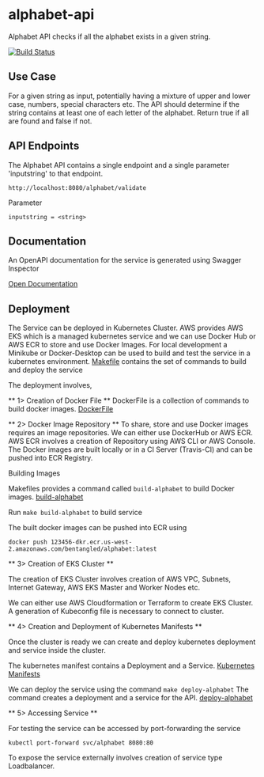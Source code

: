 # alphabet-api
Alphabet API checks if all the alphabet exists in a given string.

[![Build Status](https://travis-ci.com/b-entangled/alphabet-api.svg?branch=master)](https://travis-ci.com/b-entangled/alphabet-api)

## Use Case
For a given string as input, potentially having a mixture of upper and lower case, numbers, special characters etc. The API should determine if the string contains at least one of each letter of the alphabet. Return true if all are found and false if not.

## API Endpoints

The Alphabet API contains a single endpoint and a single parameter 'inputstring' to that endpoint.

```
http://localhost:8080/alphabet/validate
```

Parameter
```
inputstring = <string>
```

## Documentation

An OpenAPI documentation for the service is generated using Swagger Inspector

[Open Documentation](https://github.com/b-entangled/alphabet-api/blob/master/alphabet_api_docs.yaml)

## Deployment

The Service can be deployed in Kubernetes Cluster.
AWS provides AWS EKS which is a managed kubernetes service and we can use Docker Hub or AWS ECR to store and use Docker Images.
For local development a Minikube or Docker-Desktop can be used to build and test the service in a kubernetes environment.
[Makefile](https://github.com/b-entangled/alphabet-api/blob/master/Makefile) contains the set of commands to build and deploy the service

The deployment involves,

** 1> Creation of Docker File **
DockerFile is a collection of commands to build docker images.
[DockerFile](https://github.com/b-entangled/alphabet-api/blob/master/Dockerfile)

** 2> Docker Image Repository **
To share, store and use Docker images requires an image repositories.
We can either use DockerHub or AWS ECR.
AWS ECR involves a creation of Repository using AWS CLI or AWS Console.
The Docker images are built locally or in a CI Server (Travis-CI) and can be pushed into ECR Registry.

Building Images

Makefiles provides a command called ```build-alphabet``` to build Docker images.
[build-alphabet](https://github.com/b-entangled/alphabet-api/blob/master/Makefile#L13-L15)

Run ```make build-alphabet``` to build service

The built docker images can be pushed into ECR using

```
docker push 123456-dkr.ecr.us-west-2.amazonaws.com/bentangled/alphabet:latest
```

** 3> Creation of EKS Cluster **

The creation of EKS Cluster involves creation of AWS VPC, Subnets, Internet Gateway,
AWS EKS Master and Worker Nodes etc.

We can either use AWS Cloudformation or Terraform to create EKS Cluster.
A generation of Kubeconfig file is necessary to connect to cluster.

** 4> Creation and Deployment of Kubernetes Manifests **

Once the cluster is ready we can create and deploy kubernetes deployment and service inside the cluster.

The kubernetes manifest contains a Deployment and a Service.
[Kubernetes Manifests](https://github.com/b-entangled/alphabet-api/blob/master/alphabet.yaml)

We can deploy the service using the command ```make deploy-alphabet```
The command creates a deployment and a service for the API.
[deploy-alphabet](https://github.com/b-entangled/alphabet-api/blob/master/alphabet.yaml)

** 5> Accessing Service **

For testing the service can be accessed by port-forwarding the service

```kubectl port-forward svc/alphabet 8080:80```

To expose the service externally involves creation of service type Loadbalancer.
